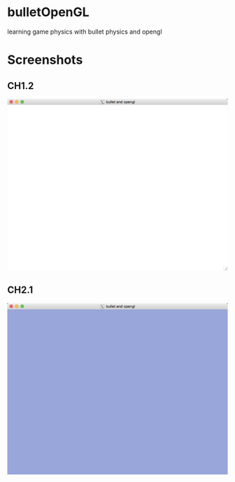 # bulletOpenGL
learning game physics with bullet physics and opengl

# Screenshots

## CH1.2

![CH1.2](CH1.2_TheApplicationLayer/screenshot.png)

## CH2.1

![CH2.1](CH2.1_RenderingTheScene/screenshot.png)